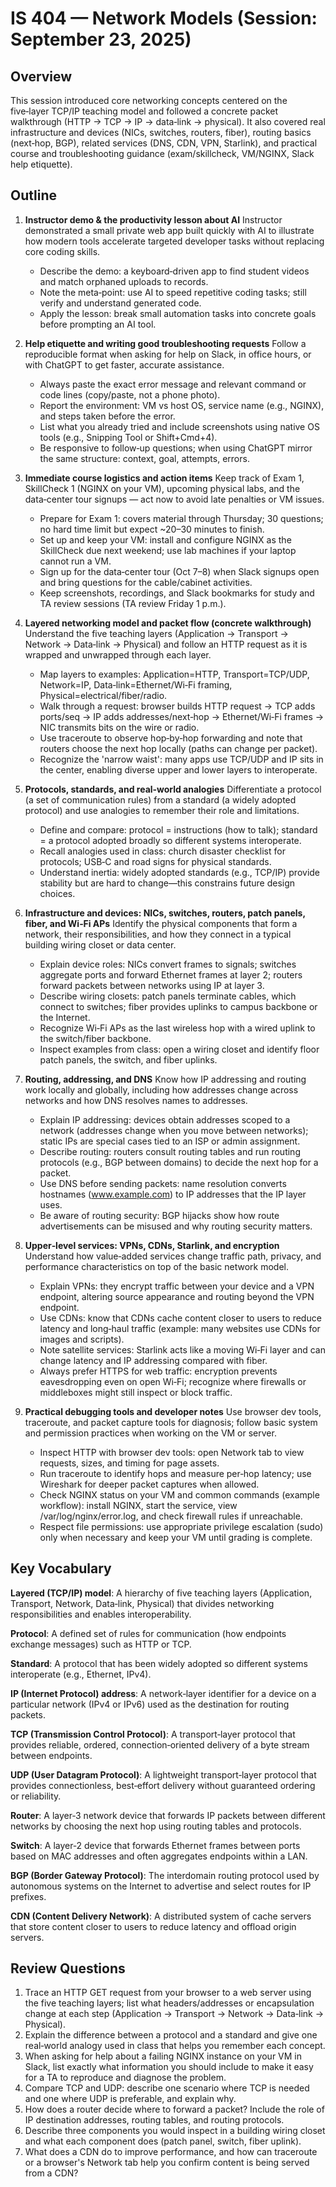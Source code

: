 # IS 404 — Network Models (Session: September 23, 2025)

## Overview

This session introduced core networking concepts centered on the five‑layer TCP/IP teaching model and followed a concrete packet walkthrough (HTTP → TCP → IP → data‑link → physical). It also covered real infrastructure and devices (NICs, switches, routers, fiber), routing basics (next‑hop, BGP), related services (DNS, CDN, VPN, Starlink), and practical course and troubleshooting guidance (exam/skillcheck, VM/NGINX, Slack help etiquette).

## Outline

1. **Instructor demo & the productivity lesson about AI**
   Instructor demonstrated a small private web app built quickly with AI to illustrate how modern tools accelerate targeted developer tasks without replacing core coding skills.
   - Describe the demo: a keyboard‑driven app to find student videos and match orphaned uploads to records.
   - Note the meta‑point: use AI to speed repetitive coding tasks; still verify and understand generated code.
   - Apply the lesson: break small automation tasks into concrete goals before prompting an AI tool.

2. **Help etiquette and writing good troubleshooting requests**
   Follow a reproducible format when asking for help on Slack, in office hours, or with ChatGPT to get faster, accurate assistance.
   - Always paste the exact error message and relevant command or code lines (copy/paste, not a phone photo).
   - Report the environment: VM vs host OS, service name (e.g., NGINX), and steps taken before the error.
   - List what you already tried and include screenshots using native OS tools (e.g., Snipping Tool or Shift+Cmd+4).
   - Be responsive to follow‑up questions; when using ChatGPT mirror the same structure: context, goal, attempts, errors.

3. **Immediate course logistics and action items**
   Keep track of Exam 1, SkillCheck 1 (NGINX on your VM), upcoming physical labs, and the data‑center tour signups — act now to avoid late penalties or VM issues.
   - Prepare for Exam 1: covers material through Thursday; 30 questions; no hard time limit but expect ~20–30 minutes to finish.
   - Set up and keep your VM: install and configure NGINX as the SkillCheck due next weekend; use lab machines if your laptop cannot run a VM.
   - Sign up for the data‑center tour (Oct 7–8) when Slack signups open and bring questions for the cable/cabinet activities.
   - Keep screenshots, recordings, and Slack bookmarks for study and TA review sessions (TA review Friday 1 p.m.).

4. **Layered networking model and packet flow (concrete walkthrough)**
   Understand the five teaching layers (Application → Transport → Network → Data‑link → Physical) and follow an HTTP request as it is wrapped and unwrapped through each layer.
   - Map layers to examples: Application=HTTP, Transport=TCP/UDP, Network=IP, Data‑link=Ethernet/Wi‑Fi framing, Physical=electrical/fiber/radio.
   - Walk through a request: browser builds HTTP request → TCP adds ports/seq → IP adds addresses/next‑hop → Ethernet/Wi‑Fi frames → NIC transmits bits on the wire or radio.
   - Use traceroute to observe hop‑by‑hop forwarding and note that routers choose the next hop locally (paths can change per packet).
   - Recognize the 'narrow waist': many apps use TCP/UDP and IP sits in the center, enabling diverse upper and lower layers to interoperate.

5. **Protocols, standards, and real‑world analogies**
   Differentiate a protocol (a set of communication rules) from a standard (a widely adopted protocol) and use analogies to remember their role and limitations.
   - Define and compare: protocol = instructions (how to talk); standard = a protocol adopted broadly so different systems interoperate.
   - Recall analogies used in class: church disaster checklist for protocols; USB‑C and road signs for physical standards.
   - Understand inertia: widely adopted standards (e.g., TCP/IP) provide stability but are hard to change—this constrains future design choices.

6. **Infrastructure and devices: NICs, switches, routers, patch panels, fiber, and Wi‑Fi APs**
   Identify the physical components that form a network, their responsibilities, and how they connect in a typical building wiring closet or data center.
   - Explain device roles: NICs convert frames to signals; switches aggregate ports and forward Ethernet frames at layer 2; routers forward packets between networks using IP at layer 3.
   - Describe wiring closets: patch panels terminate cables, which connect to switches; fiber provides uplinks to campus backbone or the Internet.
   - Recognize Wi‑Fi APs as the last wireless hop with a wired uplink to the switch/fiber backbone.
   - Inspect examples from class: open a wiring closet and identify floor patch panels, the switch, and fiber uplinks.

7. **Routing, addressing, and DNS**
   Know how IP addressing and routing work locally and globally, including how addresses change across networks and how DNS resolves names to addresses.
   - Explain IP addressing: devices obtain addresses scoped to a network (addresses change when you move between networks); static IPs are special cases tied to an ISP or admin assignment.
   - Describe routing: routers consult routing tables and run routing protocols (e.g., BGP between domains) to decide the next hop for a packet.
   - Use DNS before sending packets: name resolution converts hostnames (www.example.com) to IP addresses that the IP layer uses.
   - Be aware of routing security: BGP hijacks show how route advertisements can be misused and why routing security matters.

8. **Upper‑level services: VPNs, CDNs, Starlink, and encryption**
   Understand how value‑added services change traffic path, privacy, and performance characteristics on top of the basic network model.
   - Explain VPNs: they encrypt traffic between your device and a VPN endpoint, altering source appearance and routing beyond the VPN endpoint.
   - Use CDNs: know that CDNs cache content closer to users to reduce latency and long‑haul traffic (example: many websites use CDNs for images and scripts).
   - Note satellite services: Starlink acts like a moving Wi‑Fi layer and can change latency and IP addressing compared with fiber.
   - Always prefer HTTPS for web traffic: encryption prevents eavesdropping even on open Wi‑Fi; recognize where firewalls or middleboxes might still inspect or block traffic.

9. **Practical debugging tools and developer notes**
   Use browser dev tools, traceroute, and packet capture tools for diagnosis; follow basic system and permission practices when working on the VM or server.
   - Inspect HTTP with browser dev tools: open Network tab to view requests, sizes, and timing for page assets.
   - Run traceroute to identify hops and measure per‑hop latency; use Wireshark for deeper packet captures when allowed.
   - Check NGINX status on your VM and common commands (example workflow): install NGINX, start the service, view /var/log/nginx/error.log, and check firewall rules if unreachable.
   - Respect file permissions: use appropriate privilege escalation (sudo) only when necessary and keep your VM until grading is complete.


## Key Vocabulary

**Layered (TCP/IP) model**: A hierarchy of five teaching layers (Application, Transport, Network, Data‑link, Physical) that divides networking responsibilities and enables interoperability.

**Protocol**: A defined set of rules for communication (how endpoints exchange messages) such as HTTP or TCP.

**Standard**: A protocol that has been widely adopted so different systems interoperate (e.g., Ethernet, IPv4).

**IP (Internet Protocol) address**: A network‑layer identifier for a device on a particular network (IPv4 or IPv6) used as the destination for routing packets.

**TCP (Transmission Control Protocol)**: A transport‑layer protocol that provides reliable, ordered, connection‑oriented delivery of a byte stream between endpoints.

**UDP (User Datagram Protocol)**: A lightweight transport‑layer protocol that provides connectionless, best‑effort delivery without guaranteed ordering or reliability.

**Router**: A layer‑3 network device that forwards IP packets between different networks by choosing the next hop using routing tables and protocols.

**Switch**: A layer‑2 device that forwards Ethernet frames between ports based on MAC addresses and often aggregates endpoints within a LAN.

**BGP (Border Gateway Protocol)**: The interdomain routing protocol used by autonomous systems on the Internet to advertise and select routes for IP prefixes.

**CDN (Content Delivery Network)**: A distributed system of cache servers that store content closer to users to reduce latency and offload origin servers.

## Review Questions

1. Trace an HTTP GET request from your browser to a web server using the five teaching layers; list what headers/addresses or encapsulation change at each step (Application → Transport → Network → Data‑link → Physical).
2. Explain the difference between a protocol and a standard and give one real‑world analogy used in class that helps you remember each concept.
3. When asking for help about a failing NGINX instance on your VM in Slack, list exactly what information you should include to make it easy for a TA to reproduce and diagnose the problem.
4. Compare TCP and UDP: describe one scenario where TCP is needed and one where UDP is preferable, and explain why.
5. How does a router decide where to forward a packet? Include the role of IP destination addresses, routing tables, and routing protocols.
6. Describe three components you would inspect in a building wiring closet and what each component does (patch panel, switch, fiber uplink).
7. What does a CDN do to improve performance, and how can traceroute or a browser's Network tab help you confirm content is being served from a CDN?
